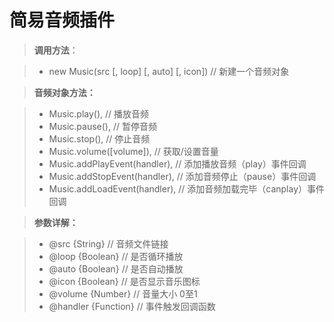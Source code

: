 简易音频插件
===========

>**调用方法**：

> - new Music(src [, loop] [, auto] [, icon])             //  新建一个音频对象

>**音频对象方法：**

> - Music.play(),                     // 播放音频
> - Music.pause(),                    // 暂停音频
> - Music.stop(),                     // 停止音频
> - Music.volume([volume]),           // 获取/设置音量
> - Music.addPlayEvent(handler),           // 添加播放音频（play）事件回调
> - Music.addStopEvent(handler),           // 添加音频停止（pause）事件回调
> - Music.addLoadEvent(handler),           // 添加音频加载完毕（canplay）事件回调


            
>**参数详解：**

> - @src  {String}       // 音频文件链接
> - @loop {Boolean}       // 是否循环播放
> - @auto {Boolean}       // 是否自动播放
> - @icon {Boolean}       // 是否显示音乐图标
> - @volume {Number}       // 音量大小 0至1
> - @handler {Function}       // 事件触发回调函数
